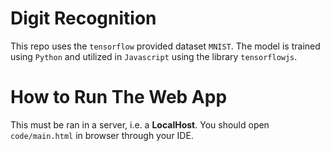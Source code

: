 # Digit Recognition

This repo uses the `tensorflow` provided dataset `MNIST`.
The model is trained using `Python` and utilized in `Javascript` using the library `tensorflowjs`.

# How to Run The Web App

This must be ran in a server, i.e. a **LocalHost**. You should open `code/main.html` in browser through your IDE.
